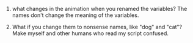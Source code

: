 1. what changes in the animation when you renamed the variables? 
   The names don't change the meaning of the variables.
   
2. What if you change them to nonsense names, like "dog" and "cat"?
   Make myself and other humans who read my script confused. 
